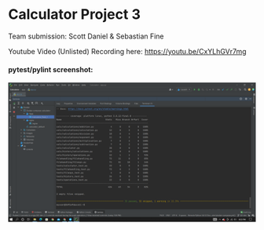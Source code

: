 # Calculator Project 3

Team submission: Scott Daniel & Sebastian Fine

Youtube Video (Unlisted) Recording here:
https://youtu.be/CxYLhGVr7mg

<h4> pytest/pylint screenshot: </h4> 

![pytest-screenshot-2.png](https://github.com/Laughing-Bulls/Calculator/blob/SD-dev/pytest-screenshot-2.png)
  
